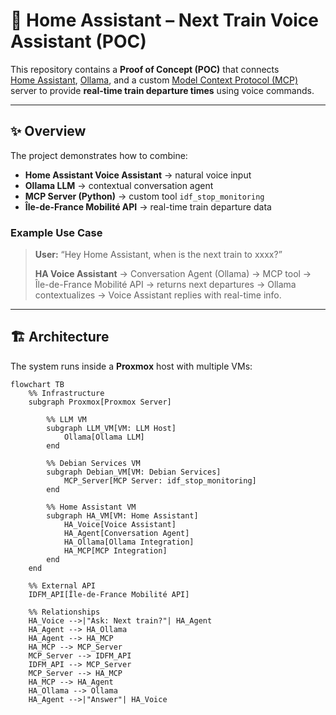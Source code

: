 # 🚉 Home Assistant – Next Train Voice Assistant (POC)

This repository contains a **Proof of Concept (POC)** that connects  
[Home Assistant](https://www.home-assistant.io/), [Ollama](https://ollama.ai/), and a custom [Model Context Protocol (MCP)](https://modelcontextprotocol.io/) server to provide **real-time train departure times** using voice commands.

---

## ✨ Overview

The project demonstrates how to combine:

- **Home Assistant Voice Assistant** → natural voice input  
- **Ollama LLM** → contextual conversation agent  
- **MCP Server (Python)** → custom tool `idf_stop_monitoring`  
- **Île-de-France Mobilité API** → real-time train departure data  

### Example Use Case

> **User:** “Hey Home Assistant, when is the next train to xxxx?”  
>
> **HA Voice Assistant** → Conversation Agent (Ollama) → MCP tool → Île-de-France Mobilité API → returns next departures → Ollama contextualizes → Voice Assistant replies with real-time info.  

---

## 🏗️ Architecture

The system runs inside a **Proxmox** host with multiple VMs:

```mermaid
flowchart TB
    %% Infrastructure
    subgraph Proxmox[Proxmox Server]
        
        %% LLM VM
        subgraph LLM_VM[VM: LLM Host]
            Ollama[Ollama LLM]
        end

        %% Debian Services VM
        subgraph Debian_VM[VM: Debian Services]
            MCP_Server[MCP Server: idf_stop_monitoring]
        end

        %% Home Assistant VM
        subgraph HA_VM[VM: Home Assistant]
            HA_Voice[Voice Assistant]
            HA_Agent[Conversation Agent]
            HA_Ollama[Ollama Integration]
            HA_MCP[MCP Integration]
        end
    end

    %% External API
    IDFM_API[Île-de-France Mobilité API]

    %% Relationships
    HA_Voice -->|"Ask: Next train?"| HA_Agent
    HA_Agent --> HA_Ollama
    HA_Agent --> HA_MCP
    HA_MCP --> MCP_Server
    MCP_Server --> IDFM_API
    IDFM_API --> MCP_Server
    MCP_Server --> HA_MCP
    HA_MCP --> HA_Agent
    HA_Ollama --> Ollama
    HA_Agent -->|"Answer"| HA_Voice
